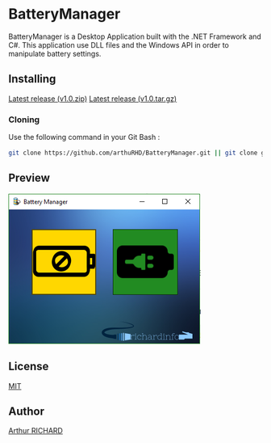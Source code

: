 # BatteryManager

BatteryManager is a Desktop Application built with the .NET Framework and C#. 
This application use DLL files and the Windows API in order to manipulate battery settings.

## Installing

[Latest release (v1.0.zip)](https://github.com/arthuRHD/BatteryManager/archive/v1.0.zip)
[Latest release (v1.0.tar.gz)](https://github.com/arthuRHD/BatteryManager/archive/v1.0.tar.gz)

### Cloning

Use the following command in your Git Bash :

```bash
git clone https://github.com/arthuRHD/BatteryManager.git || git clone git@github.com:arthuRHD/BatteryManager.git
```
## Preview

![alt text](./BattaeryManager/img/all.PNG)

## License
[MIT](https://choosealicense.com/licenses/mit/)

## Author
[Arthur RICHARD](http://richardinfo.tk) 
